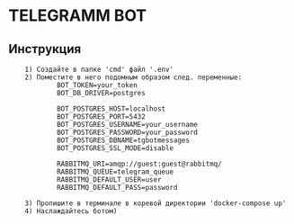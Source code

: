 # TELEGRAMM BOT

## Инструкция
        1) Создайте в папке 'cmd' файл '.env'
        2) Поместите в него подомным образом след. переменные:
                BOT_TOKEN=your_token
                BOT_DB_DRIVER=postgres

                BOT_POSTGRES_HOST=localhost
                BOT_POSTGRES_PORT=5432
                BOT_POSTGRES_USERNAME=your_username
                BOT_POSTGRES_PASSWORD=your_password
                BOT_POSTGRES_DBNAME=tgbotmessages
                BOT_POSTGRES_SSL_MODE=disable

                RABBITMQ_URI=amqp://guest:guest@rabbitmq/
                RABBITMQ_QUEUE=telegram_queue
                RABBITMQ_DEFAULT_USER=user
                RABBITMQ_DEFAULT_PASS=password
                
        3) Пропишите в терминале в коревой директории 'docker-compose up'
        4) Наслаждайтесь ботом)